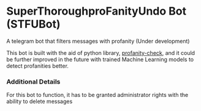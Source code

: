 # SuperThoroughproFanityUndo Bot (STFUBot)

A telegram bot that filters messages with profanity (Under development)

This bot is built with the aid of python library, [profanity-check](https://pypi.org/project/alt-profanity-check/),
and it could be further improved in the future
with trained Machine Learning models to detect profanities better.

### Additional Details
For this bot to function, it has to be granted administrator rights with the ability to delete messages
